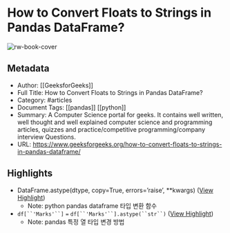# How to Convert Floats to Strings in Pandas DataFrame?

![rw-book-cover](https://media.geeksforgeeks.org/wp-content/cdn-uploads/gfg_200x200-min.png)

## Metadata
- Author: [[GeeksforGeeks]]
- Full Title: How to Convert Floats to Strings in Pandas DataFrame?
- Category: #articles
- Document Tags: [[pandas]] [[python]] 
- Summary: A Computer Science portal for geeks. It contains well written, well thought and well explained computer science and programming articles, quizzes and practice/competitive programming/company interview Questions.
- URL: https://www.geeksforgeeks.org/how-to-convert-floats-to-strings-in-pandas-dataframe/

## Highlights
- DataFrame.astype(dtype, copy=True, errors=’raise’, **kwargs) ([View Highlight](https://read.readwise.io/read/01hepvz3hs92sa9n9e96wap5pn))
    - Note: python pandas dataframe 타입 변환 함수
- `df[``'Marks'``]` `=` `df[``'Marks'``].astype(``str``)` ([View Highlight](https://read.readwise.io/read/01hepvzg5566f8eky6mqjyxepx))
    - Note: pandas 특정 열 타입 변경 방법
